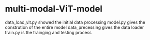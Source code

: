 # multi-modal-ViT-model
data_load_vit.py showed the initial data processing
model.py gives the constrution of the entire model 
data_precessing gives the data loader
train.py is the trainging and testing process
